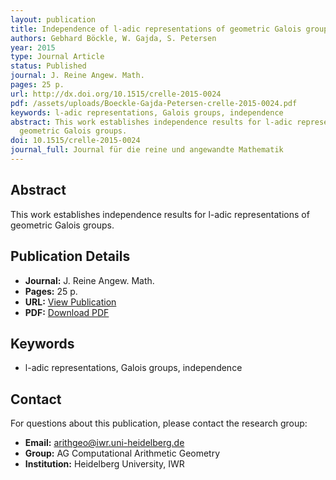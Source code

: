 ```yaml
---
layout: publication
title: Independence of l-adic representations of geometric Galois groups
authors: Gebhard Böckle, W. Gajda, S. Petersen
year: 2015
type: Journal Article
status: Published
journal: J. Reine Angew. Math.
pages: 25 p.
url: http://dx.doi.org/10.1515/crelle-2015-0024
pdf: /assets/uploads/Boeckle-Gajda-Petersen-crelle-2015-0024.pdf
keywords: l-adic representations, Galois groups, independence
abstract: This work establishes independence results for l-adic representations of
  geometric Galois groups.
doi: 10.1515/crelle-2015-0024
journal_full: Journal für die reine und angewandte Mathematik
---
```



## Abstract

This work establishes independence results for l-adic representations of geometric Galois groups.

## Publication Details

- **Journal:** J. Reine Angew. Math.
- **Pages:** 25 p.
- **URL:** [View Publication](http://dx.doi.org/10.1515/crelle-2015-0024)
- **PDF:** [Download PDF](/assets/uploads/Boeckle-Gajda-Petersen-crelle-2015-0024.pdf)

## Keywords

- l-adic representations, Galois groups, independence


## Contact

For questions about this publication, please contact the research group:
- **Email:** arithgeo@iwr.uni-heidelberg.de
- **Group:** AG Computational Arithmetic Geometry
- **Institution:** Heidelberg University, IWR
